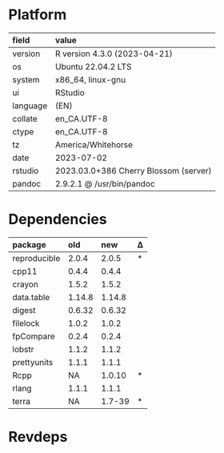 # Platform

|field    |value                                 |
|:--------|:-------------------------------------|
|version  |R version 4.3.0 (2023-04-21)          |
|os       |Ubuntu 22.04.2 LTS                    |
|system   |x86_64, linux-gnu                     |
|ui       |RStudio                               |
|language |(EN)                                  |
|collate  |en_CA.UTF-8                           |
|ctype    |en_CA.UTF-8                           |
|tz       |America/Whitehorse                    |
|date     |2023-07-02                            |
|rstudio  |2023.03.0+386 Cherry Blossom (server) |
|pandoc   |2.9.2.1 @ /usr/bin/pandoc             |

# Dependencies

|package      |old    |new    |Δ  |
|:------------|:------|:------|:--|
|reproducible |2.0.4  |2.0.5  |*  |
|cpp11        |0.4.4  |0.4.4  |   |
|crayon       |1.5.2  |1.5.2  |   |
|data.table   |1.14.8 |1.14.8 |   |
|digest       |0.6.32 |0.6.32 |   |
|filelock     |1.0.2  |1.0.2  |   |
|fpCompare    |0.2.4  |0.2.4  |   |
|lobstr       |1.1.2  |1.1.2  |   |
|prettyunits  |1.1.1  |1.1.1  |   |
|Rcpp         |NA     |1.0.10 |*  |
|rlang        |1.1.1  |1.1.1  |   |
|terra        |NA     |1.7-39 |*  |

# Revdeps

